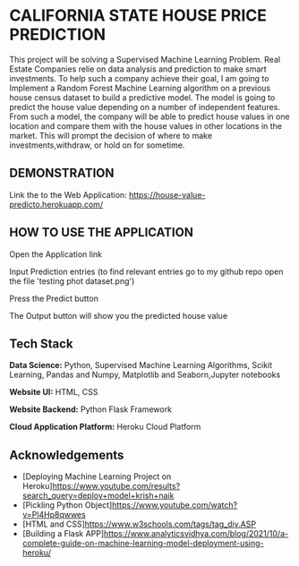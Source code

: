 
# CALIFORNIA STATE HOUSE PRICE PREDICTION

This project will be solving a Supervised Machine Learning Problem. Real Estate Companies relie on data analysis and prediction to make smart investments. To help such a company achieve their goal, I am going to Implement a Random Forest Machine Learning algorithm on a previous house census dataset to build a predictive model. The model is going to predict the house value depending on a number of independent features. From such a model, the company will be able to predict house values in one location and compare them with the house values in other locations in the market. This will prompt the decision of where to make investments,withdraw, or hold on for sometime.

## DEMONSTRATION

Link the to the Web Application: https://house-value-predicto.herokuapp.com/



## HOW TO USE THE APPLICATION

Open the Application link

Input Prediction entries (to find relevant entries go to my github repo open the file 'testing phot dataset.png')

Press the Predict button

The Output button will show you the predicted house value
## Tech Stack

**Data Science:** Python, Supervised Machine Learning Algorithms, Scikit Learning, Pandas and Numpy, Matplotlib and Seaborn,Jupyter notebooks

**Website UI:** HTML, CSS

**Website Backend:** Python Flask Framework

**Cloud Application Platform:** Heroku Cloud Platform





## Acknowledgements

 - [Deploying Machine Learning Project on Heroku]https://www.youtube.com/results?search_query=deploy+model+krish+naik
 - [Pickling Python Object]https://www.youtube.com/watch?v=Pl4Hp8qwwes
 - [HTML and CSS]https://www.w3schools.com/tags/tag_div.ASP
 - [Building a Flask APP]https://www.analyticsvidhya.com/blog/2021/10/a-complete-guide-on-machine-learning-model-deployment-using-heroku/
